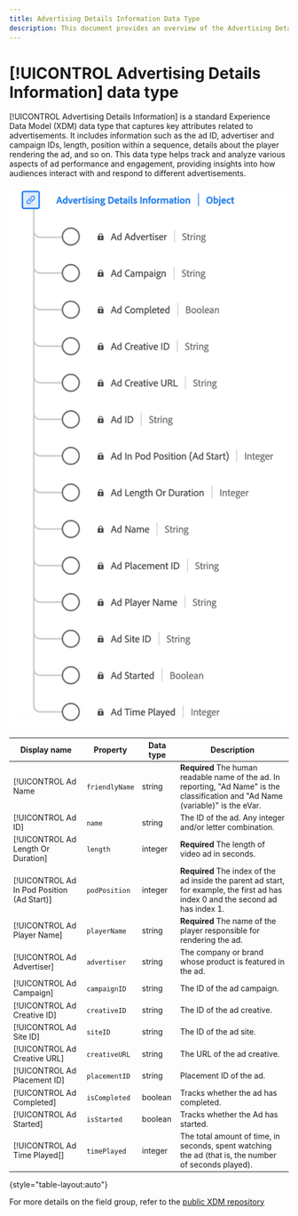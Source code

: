 ```yaml
---
title: Advertising Details Information Data Type
description: This document provides an overview of the Advertising Details Information Experience Data Model (XDM) data type.
---
```

# [!UICONTROL Advertising Details Information] data type

[!UICONTROL Advertising Details Information] is a standard Experience Data Model (XDM) data type that captures key attributes related to advertisements. It includes information such as the ad ID, advertiser and campaign IDs, length, position within a sequence, details about the player rendering the ad, and so on. This data type helps track and analyze various aspects of ad performance and engagement, providing insights into how audiences interact with and respond to different advertisements.

![A diagram of the Advertising Details Information data type.](../images/data-types/advertising-details-information.png)

| Display name               | Property        | Data type | Description                                                                                   |
|----------------------------|-----------------|-----------|-----------------------------------------------------------------------------------------------|
| [!UICONTROL Ad Name                    | `friendlyName`| string    | **Required** The human readable name of the ad. In reporting, "Ad Name" is the classification and "Ad Name (variable)" is the eVar. |
| [!UICONTROL Ad ID]                      | `name`        | string    | The ID of the ad. Any integer and/or letter combination.                                           |
| [!UICONTROL Ad Length Or Duration]      | `length`      | integer   | **Required** The length of video ad in seconds.                                                                 |
| [!UICONTROL Ad In Pod Position (Ad Start)] | `podPosition` | integer   | **Required** The index of the ad inside the parent ad start, for example, the first ad has index 0 and the second ad has index 1. |
| [!UICONTROL Ad Player Name]             | `playerName`  | string    | **Required** The name of the player responsible for rendering the ad.                                       |
| [!UICONTROL Ad Advertiser]              | `advertiser`  | string    | The company or brand whose product is featured in the ad.                                             |
| [!UICONTROL Ad Campaign]                | `campaignID`  | string    | The ID of the ad campaign.                                                                         |
| [!UICONTROL Ad Creative ID]             | `creativeID`  | string    | The ID of the ad creative.                                                                         |
| [!UICONTROL Ad Site ID]                 | `siteID`      | string    | The ID of the ad site.                                                                             |
| [!UICONTROL Ad Creative URL]            | `creativeURL` | string    | The URL of the ad creative.                                                                       |
| [!UICONTROL Ad Placement ID]            | `placementID` | string    | Placement ID of the ad.                                                                        |
| [!UICONTROL Ad Completed]               | `isCompleted` | boolean   | Tracks whether the ad has completed.                                                                               |
| [!UICONTROL Ad Started]                 | `isStarted`   | boolean   | Tracks whether the Ad has started.                                                                                 |
| [!UICONTROL Ad Time Played[]             | `timePlayed`  | integer   | The total amount of time, in seconds, spent watching the ad (that is, the number of seconds played). |

{style="table-layout:auto"}

For more details on the field group, refer to the [public XDM repository](https://github.com/adobe/xdm/blob/master/components/datatypes/advertisingdetails.schema.json)
